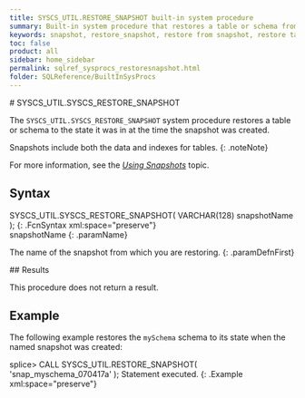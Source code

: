 ```yaml
---
title: SYSCS_UTIL.RESTORE_SNAPSHOT built-in system procedure
summary: Built-in system procedure that restores a table or schema from a previously stored snapshot.
keywords: snapshot, restore_snapshot, restore from snapshot, restore table, restore schema
toc: false
product: all
sidebar: home_sidebar
permalink: sqlref_sysprocs_restoresnapshot.html
folder: SQLReference/BuiltInSysProcs
---
```

<section>
<div class="TopicContent" data-swiftype-index="true" markdown="1">
# SYSCS_UTIL.SYSCS_RESTORE_SNAPSHOT

The `SYSCS_UTIL.SYSCS_RESTORE_SNAPSHOT` system procedure restores a
table or schema to the state it was in at the time the snapshot was
created.

Snapshots include both the data and indexes for tables.
{: .noteNote}

For more information, see the [*Using
Snapshots*](developers_tuning_snapshots.html) topic.

## Syntax

<div class="fcnWrapperWide" markdown="1">
    SYSCS_UTIL.SYSCS_RESTORE_SNAPSHOT( VARCHAR(128) snapshotName );
{: .FcnSyntax xml:space="preserve"}

</div>
<div class="paramList" markdown="1">
snapshotName
{: .paramName}

The name of the snapshot from which you are restoring.
{: .paramDefnFirst}

</div>
## Results

This procedure does not return a result.

## Example

The following example restores the `mySchema` schema to its state when
the named snapshot was created:

<div class="preWrapperWide" markdown="1">
    splice> CALL SYSCS_UTIL.RESTORE_SNAPSHOT( 'snap_myschema_070417a' );
    Statement executed.
{: .Example xml:space="preserve"}

</div>
</div>
</section>
